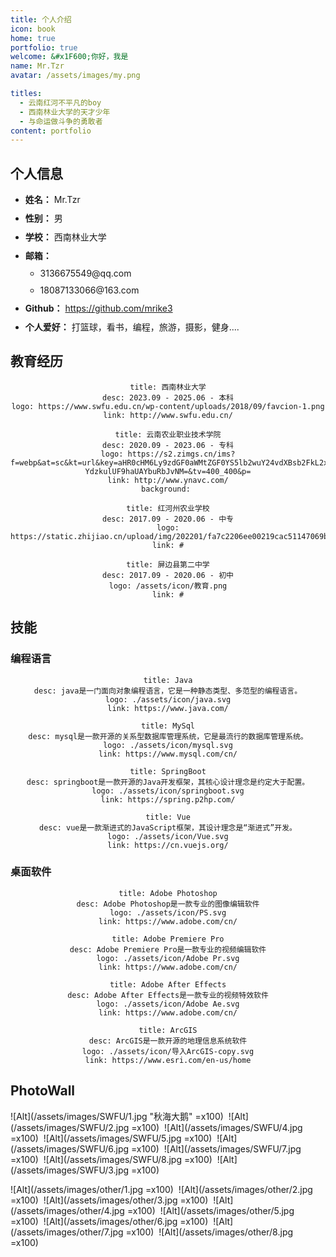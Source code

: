 ```yaml
---
title: 个人介绍
icon: book
home: true
portfolio: true
welcome: &#x1F600;你好，我是
name: Mr.Tzr
avatar: /assets/images/my.png

titles:
  - 云南红河不平凡的boy
  - 西南林业大学的天才少年
  - 与命运做斗争的勇敢者
content: portfolio
---
```

## 个人信息
<el-row style="width: 50%;">
<ul id="info-list">
    <li>
        <strong>姓名：</strong> Mr.Tzr
    </li>
    <li>
        <strong>性别：</strong> 男
    </li>
    <li>
        <strong>学校：</strong> 西南林业大学
    </li>
    <li>
        <strong>邮箱：</strong> 
        <ul>
            <li>3136675549@qq.com</li>
            <li>18087133066@163.com</li>
        </ul>
    </li>
    <li>
        <strong>Github：</strong> <a href="https://github.com/mrike3">https://github.com/mrike3</a>
    </li>
    <li>
        <strong>个人爱好：</strong> 打篮球，看书，编程，旅游，摄影，健身....
    </li>
</ul>
</el-row>

## 教育经历


<el-row style="width: 111%;flex-wrap: wrap;" >
<el-col :span="6" :xs="24" align="center"> 


```component VPCard
title: 西南林业大学
desc: 2023.09 - 2025.06 - 本科
logo: https://www.swfu.edu.cn/wp-content/uploads/2018/09/favcion-1.png
link: http://www.swfu.edu.cn/
```
</el-col>
<el-col :span="6" :xs="24" align="center">

```component VPCard
title: 云南农业职业技术学院
desc: 2020.09 - 2023.06 - 专科
logo: https://s2.zimgs.cn/ims?f=webp&at=sc&kt=url&key=aHR0cHM6Ly9zdGF0aWMtZGF0YS5lb2wuY24vdXBsb2FkL2xvZ28vMjE2OS5qcGc=&sign=yx:nBNq-YdzkulUF9haUAYbuRbJvNM=&tv=400_400&p=
link: http://www.ynavc.com/
background: 
```
</el-col>

<el-col :span="6" :xs="24" align="center">

```component VPCard
title: 红河州农业学校
desc: 2017.09 - 2020.06 - 中专
logo: https://static.zhijiao.cn/upload/img/202201/fa7c2206ee00219cac51147069b5e23d.jpg
link: #
```
</el-col>

<el-col :span="6" :xs="24" align="center">

```component VPCard
title: 屏边县第二中学
desc: 2017.09 - 2020.06 - 初中
logo: /assets/icon/教育.png
link: #
```
</el-col>
</el-row>

## 技能

### 编程语言
<el-row style="width: 111%;">
<el-col :span="6" :xs="24" align="center">

```component VPCard
title: Java
desc: java是一门面向对象编程语言，它是一种静态类型、多范型的编程语言。
logo: ./assets/icon/java.svg
link: https://www.java.com/
```
</el-col>
<el-col :span="6" :xs="24" align="center">

```component VPCard
title: MySql
desc: mysql是一款开源的关系型数据库管理系统，它是最流行的数据库管理系统。
logo: ./assets/icon/mysql.svg
link: https://www.mysql.com/cn/
```
</el-col>
<el-col :span="6" :xs="24" align="center">

```component VPCard
title: SpringBoot
desc: springboot是一款开源的Java开发框架，其核心设计理念是约定大于配置。
logo: ./assets/icon/springboot.svg
link: https://spring.p2hp.com/
```
</el-col>
<el-col :span="6" :xs="24" align="center">

```component VPCard
title: Vue
desc: vue是一款渐进式的JavaScript框架，其设计理念是“渐进式”开发。
logo: ./assets/icon/Vue.svg
link: https://cn.vuejs.org/
```
</el-col>
</el-row>

### 桌面软件
<el-row style="width: 111%;" >
<el-col :span="6" :xs="24" align="center">

```component VPCard
title: Adobe Photoshop
desc: Adobe Photoshop是一款专业的图像编辑软件
logo: ./assets/icon/PS.svg
link: https://www.adobe.com/cn/
```
</el-col>
<el-col :span="6" :xs="24" align="center">

```component VPCard
title: Adobe Premiere Pro
desc: Adobe Premiere Pro是一款专业的视频编辑软件
logo: ./assets/icon/Adobe Pr.svg
link: https://www.adobe.com/cn/
```
</el-col>
<el-col :span="6" :xs="24" align="center">

```component VPCard
title: Adobe After Effects
desc: Adobe After Effects是一款专业的视频特效软件
logo: ./assets/icon/Adobe Ae.svg
link: https://www.adobe.com/cn/
```
</el-col>
<el-col :span="6" :xs="24" align="center">

```component VPCard
title: ArcGIS
desc: ArcGIS是一款开源的地理信息系统软件
logo: ./assets/icon/导入ArcGIS-copy.svg
link: https://www.esri.com/en-us/home
```
</el-col>
</el-row>

## PhotoWall
![Alt](/assets/images/SWFU/1.jpg "秋海大鹅" =x100)&nbsp;
![Alt](/assets/images/SWFU/2.jpg  =x100)&nbsp;
![Alt](/assets/images/SWFU/4.jpg  =x100)&nbsp;
![Alt](/assets/images/SWFU/5.jpg  =x100)&nbsp;
![Alt](/assets/images/SWFU/6.jpg  =x100)&nbsp;
![Alt](/assets/images/SWFU/7.jpg  =x100)&nbsp;
![Alt](/assets/images/SWFU/8.jpg  =x100)&nbsp;
![Alt](/assets/images/SWFU/3.jpg  =x100)&nbsp;

![Alt](/assets/images/other/1.jpg  =x100)&nbsp;
![Alt](/assets/images/other/2.jpg  =x100)&nbsp;
![Alt](/assets/images/other/3.jpg  =x100)&nbsp;
![Alt](/assets/images/other/4.jpg  =x100)&nbsp;
![Alt](/assets/images/other/5.jpg  =x100)&nbsp;
![Alt](/assets/images/other/6.jpg  =x100)&nbsp;
![Alt](/assets/images/other/7.jpg  =x100)&nbsp;
![Alt](/assets/images/other/8.jpg  =x100)&nbsp;


<style>
@import "element-plus/dist/index.css";
#info-list li{
    margin-top: 10px;
}
</style>
